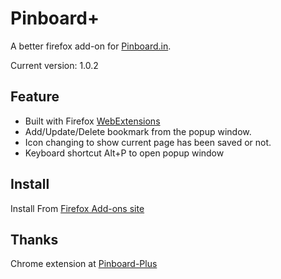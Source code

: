 Pinboard+
=========

A better firefox add-on for [Pinboard.in](http://pinboard.in).

Current version: 1.0.2

Feature
-------

* Built with Firefox [WebExtensions](https://developer.mozilla.org/en-US/Add-ons/WebExtensions)
* Add/Update/Delete bookmark from the popup window.
* Icon changing to show current page has been saved or not.
* Keyboard shortcut Alt+P to open popup window

Install
-------

Install From [Firefox Add-ons site](https://addons.mozilla.org/en-US/firefox/addon/pinboard-plus/)

Thanks
------

Chrome extension at [Pinboard-Plus](https://github.com/clvrobj/Pinboard-Plus)
